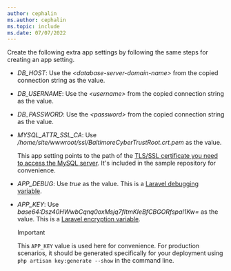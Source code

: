 ```yaml
---
author: cephalin
ms.author: cephalin
ms.topic: include
ms.date: 07/07/2022
---
```


Create the following extra app settings by following the same steps for creating an app setting.

- *DB_HOST*: Use the *\<database-server-domain-name>* from the copied connection string as the value.
- *DB_USERNAME*: Use the *\<username>* from the copied connection string as the value.
- *DB_PASSWORD*: Use the *\<password>* from the copied connection string as the value.
- *MYSQL_ATTR_SSL_CA*: Use */home/site/wwwroot/ssl/BaltimoreCyberTrustRoot.crt.pem* as the value. 

    This app setting points to the path of the [TLS/SSL certificate you need to access the MySQL server](../../../mysql/flexible-server/how-to-connect-tls-ssl.md#download-the-public-ssl-certificate). It's included in the sample repository for convenience.

- *APP_DEBUG*: Use *true* as the value. This is a [Laravel debugging variable](https://laravel.com/docs/8.x/errors#configuration).
- *APP_KEY*: Use *base64:Dsz40HWwbCqnq0oxMsjq7fItmKIeBfCBGORfspaI1Kw=* as the value. This is a [Laravel encryption variable](https://laravel.com/docs/8.x/encryption#configuration).

    > [!IMPORTANT]
    > This `APP_KEY` value is used here for convenience. For production scenarios, it should be generated specifically for your deployment using `php artisan key:generate --show` in the command line.
